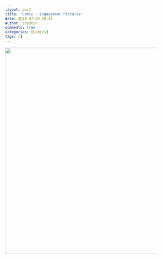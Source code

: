 ```yaml
---
layout: post
title: "Comic - Engagement Pictures"
date: 2010-07-20 19:28
author: rcadmin
comments: true
categories: [Comics]
tags: []
---
```

<a href="http://bitsmack.com/wp/2010/07/20/comic-engagement-pictures/"><img src="http://dl.bitsmack.com/uploads/2010/07/20100720.jpg" alt="" title="Could you be a dear and hand me my top hat?" width="680" height="680" class="alignnone size-full wp-image-2044" /></a>
